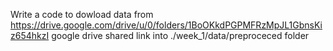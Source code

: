 Write a code to dowload data from https://drive.google.com/drive/u/0/folders/1BoOKkdPGPMFRzMpJL1GbnsKiz654hkzI google drive shared link into ./week_1/data/preproceced folder